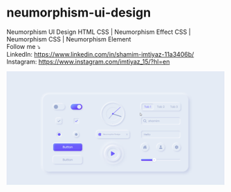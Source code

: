 # neumorphism-ui-design
Neumorphism UI Design HTML CSS | Neumorphism Effect CSS | Neumorphism CSS | Neumorphism Element
<br>
Follow me ⤵️
<br>
LinkedIn: https://www.linkedin.com/in/shamim-imtiyaz-11a3406b/
<br>
Instagram: https://www.instagram.com/imtiyaz_15/?hl=en




![](https://github.com/imtiyazshamim/neumorphism-ui-design/blob/main/Neumorphic%20Elements.png)
